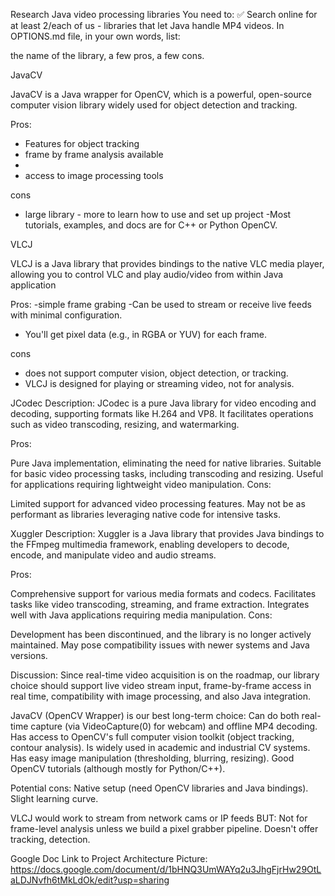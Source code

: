 Research Java video processing libraries
You need to:
✅ Search online for at least 2/each of us - libraries that let Java handle MP4 videos.
In OPTIONS.md file, in your own words, list:

the name of the library,
a few pros,
a few cons.

JavaCV

JavaCV is a Java wrapper for OpenCV, which is a powerful, open-source computer vision library widely used for object detection and tracking.

Pros:

- Features for object tracking
- frame by frame analysis available
-
- access to image processing tools

cons

- large library - more to learn how to use and set up project
  -Most tutorials, examples, and docs are for C++ or Python OpenCV.

VLCJ

VLCJ is a Java library that provides bindings to the native VLC media player, allowing you to control VLC and play audio/video from within Java application

Pros:
-simple frame grabing
-Can be used to stream or receive live feeds with minimal configuration.

- You'll get pixel data (e.g., in RGBA or YUV) for each frame.

cons

- does not support computer vision, object detection, or tracking.
- VLCJ is designed for playing or streaming video, not for analysis.

JCodec
Description:
JCodec is a pure Java library for video encoding and decoding, supporting formats like H.264 and VP8. It facilitates operations such as video transcoding, resizing, and watermarking.

Pros:

Pure Java implementation, eliminating the need for native libraries.
Suitable for basic video processing tasks, including transcoding and resizing.
Useful for applications requiring lightweight video manipulation.
Cons:

Limited support for advanced video processing features.
May not be as performant as libraries leveraging native code for intensive tasks.

Xuggler
Description:
Xuggler is a Java library that provides Java bindings to the FFmpeg multimedia framework, enabling developers to decode, encode, and manipulate video and audio streams.

Pros:

Comprehensive support for various media formats and codecs.
Facilitates tasks like video transcoding, streaming, and frame extraction.
Integrates well with Java applications requiring media manipulation.
Cons:

Development has been discontinued, and the library is no longer actively maintained.
May pose compatibility issues with newer systems and Java versions.

Discussion: Since real-time video acquisition is on the roadmap, our library choice should support live video stream input, frame-by-frame access in real time, compatibility with image processing, and also Java integration.

JavaCV (OpenCV Wrapper) is our best long-term choice:
Can do both real-time capture (via VideoCapture(0) for webcam) and offline MP4 decoding.
Has access to OpenCV's full computer vision toolkit (object tracking, contour analysis).
Is widely used in academic and industrial CV systems.
Has easy image manipulation (thresholding, blurring, resizing).
Good OpenCV tutorials (although mostly for Python/C++).

Potential cons:
Native setup (need OpenCV libraries and Java bindings).
Slight learning curve.

VLCJ would work to stream from network cams or IP feeds BUT:
Not for frame-level analysis unless we build a pixel grabber pipeline.
Doesn't offer tracking, detection.

Google Doc Link to Project Architecture Picture: https://docs.google.com/document/d/1bHNQ3UmWAYq2u3JhgFjrHw29OtLaLDJNvfh6tMkLdOk/edit?usp=sharing
